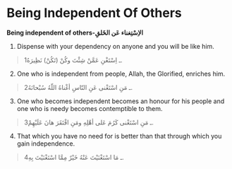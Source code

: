 Being Independent Of Others
===========================

**Being independent of others-الاِسْتِغناء عَن الخَلقِ**

1. Dispense with your dependency on anyone and you will be like him.

> 1ـ اِسْتَغْنِ عَمَّنْ شِئْتَ وكُنْ (تَكُنْ) نَظِيرَهُ.

2. One who is independent from people, Allah, the Glorified, enriches
him.

> 2ـ مَنِ اسْتَغْنى عَنِ النّاسِ أغْناهُ اللّهُ سُبْحانَهُ.

3. One who becomes independent becomes an honour for his people and one
who is needy becomes contemptible to them.

> 3ـ مَنِ اسْتَغْنى كَرُمَ عَلى أهْلِهِ ومَنِ افْتَقَرَ هانَ عَلَيْهِمْ.

4. That which you have no need for is better than that through which you
gain independence.

> 4ـ مَا اسْتَغْنَيْتَ عَنْهُ خَيْرٌ مِمَّا اسْتَغْنَيْتَ بِهِ.


